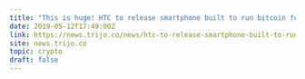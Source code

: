 ```yaml
---
title: "This is huge! HTC to release smartphone built to run bitcoin full node"
date: 2019-05-12T17:49:00Z
link: https://news.trijo.co/news/htc-to-release-smartphone-built-to-run-bitcoin-full-node/?lang=en&utm_medium=RSS&utm_source=hune
site: news.trijo.co
topic: crypto
draft: false
---
```

